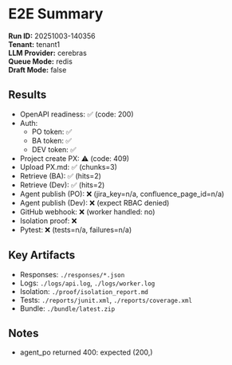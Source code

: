 # E2E Summary

**Run ID:** 20251003-140356  
**Tenant:** tenant1  
**LLM Provider:** cerebras  
**Queue Mode:** redis  
**Draft Mode:** false  

## Results

- OpenAPI readiness: ✅ (code: 200)
- Auth:
  - PO token: ✅
  - BA token: ✅
  - DEV token: ✅
- Project create PX: ⚠️ (code: 409)
- Upload PX.md: ✅ (chunks=3)
- Retrieve (BA): ✅ (hits=2)
- Retrieve (Dev): ✅ (hits=2)
- Agent publish (PO): ❌ (jira_key=n/a, confluence_page_id=n/a)
- Agent publish (Dev): ❌ (expect RBAC denied)
- GitHub webhook: ❌ (worker handled: no)
- Isolation proof: ❌
- Pytest: ❌ (tests=n/a, failures=n/a)

## Key Artifacts

- Responses: `./responses/*.json`
- Logs: `./logs/api.log`, `./logs/worker.log`
- Isolation: `./proof/isolation_report.md`
- Tests: `./reports/junit.xml`, `./reports/coverage.xml`
- Bundle: `./bundle/latest.zip`

## Notes

- agent_po returned 400: expected (200,)
